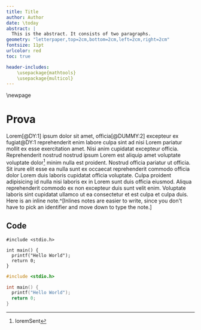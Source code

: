 ```yaml
---
title: Title
author: Author
date: \today
abstract: |
  This is the abstract. It consists of two paragraphs.
geometry: "letterpaper,top=2cm,bottom=2cm,left=2cm,right=2cm"
fontsize: 11pt
urlcolor: red
toc: true

header-includes:
	\usepackage{mathtools}
	\usepackage{multicol}
---
```

\newpage


# Prova

Lorem[@DY:1] ipsum dolor sit amet, officia[@DUMMY:2] excepteur ex fugiat@DY:1 reprehenderit enim labore culpa sint ad nisi Lorem pariatur mollit ex esse exercitation amet. Nisi anim cupidatat excepteur officia. Reprehenderit nostrud nostrud ipsum Lorem est aliquip amet voluptate voluptate dolor[^ciao] minim nulla est proident. Nostrud officia pariatur ut officia. Sit irure elit esse ea nulla sunt ex occaecat reprehenderit commodo officia dolor Lorem duis laboris cupidatat officia voluptate. Culpa proident adipisicing id nulla nisi laboris ex in Lorem sunt duis officia eiusmod. Aliqua reprehenderit commodo ex non excepteur duis sunt velit enim. Voluptate laboris sint cupidatat ullamco ut ea consectetur et est culpa et culpa duis. Here is an inline note.^[Inlines notes are easier to write, since you don't have to pick an identifier and move down to type the note.]

[^ciao]: loremSent


## Code

~~~~ {#mycode .c .numberLines startFrom="1"}
#include <stdio.h>

int main() {
  printf("Hello World");
  return 0;
}
~~~~~~~~~~~~~~~~~~~~~~~~~~

```c 
#include <stdio.h>

int main() {
  printf("Hello World");
  return 0;
}
```
<!-- # Bibliography -->
<!-- bibliography: prova.bib -->
<!-- link-citations: true -->
